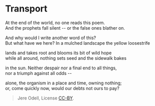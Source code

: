 # Transport

At the end of the world, no one reads this poem.  
And the prophets fall silent -- or the false ones blather on.

And why would I write another word of this?  
But what have we here? In a mulched landscape the yellow loosestrife

lands and takes root and blooms its bit of wild hope  
while all around, nothing sets seed and the sidewalk bakes

in the sun. Neither despair nor a final end to all things,  
nor a triumph against all odds --

alone, the organism in a place and time, owning nothing;  
or, come quickly now, would our debts not ours to pay?

>Jere Odell, License [CC-BY](https://creativecommons.org/licenses/by/4.0/).